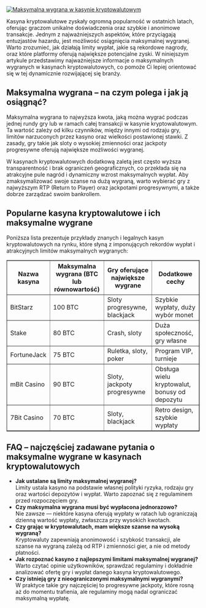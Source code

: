 [![Maksymalna wygrana w kasynie kryptowalutowym](https://123-caf.pages.dev/gitsignup.png)](https://vrmoo.ru/Bt82HjjY)

<p>Kasyna kryptowalutowe zyskały ogromną popularność w ostatnich latach, oferując graczom unikalne doświadczenia oraz szybkie i anonimowe transakcje. Jednym z najważniejszych aspektów, które przyciągają entuzjastów hazardu, jest możliwość osiągnięcia maksymalnej wygranej. Warto zrozumieć, jak działają limity wypłat, jakie są rekordowe nagrody, oraz które platformy oferują największe potencjalne zyski. W niniejszym artykule przedstawimy najważniejsze informacje o maksymalnych wygranych w kasynach kryptowalutowych, co pomoże Ci lepiej orientować się w tej dynamicznie rozwijającej się branży.</p>  <h2>Maksymalna wygrana – na czym polega i jak ją osiągnąć?</h2> <p>Maksymalna wygrana to najwyższa kwota, jaką można wygrać podczas jednej rundy gry lub w ramach całej transakcji w kasynie kryptowalutowym. Ta wartość zależy od kilku czynników, między innymi od rodzaju gry, limitów narzuconych przez kasyno oraz wielkości postawionej stawki. Z zasady, gry takie jak sloty o wysokiej zmienności oraz jackpoty progresywne oferują największe możliwości wygranej.</p> <p>W kasynach kryptowalutowych dodatkową zaletą jest często wyższa transparentność i brak ograniczeń geograficznych, co przekłada się na atrakcyjne pule nagród i dynamiczny wzrost maksymalnych wypłat. Aby zmaksymalizować swoje szanse na dużą wygraną, warto wybierać gry z najwyższym RTP (Return to Player) oraz jackpotami progresywnymi, a także dobrze zarządzać swoim bankrollem.</p>  <h2>Popularne kasyna kryptowalutowe i ich maksymalne wygrane</h2> <p>Poniższa lista prezentuje przykłady znanych i legalnych kasyn kryptowalutowych na rynku, które słyną z imponujących rekordów wypłat i atrakcyjnych limitów maksymalnych wygranych:</p>  <table border="1" cellspacing="0" cellpadding="5">   <thead>     <tr>       <th>Nazwa kasyna</th>       <th>Maksymalna wygrana (BTC lub równowartość)</th>       <th>Gry oferujące największe wygrane</th>       <th>Dodatkowe cechy</th>     </tr>   </thead>   <tbody>     <tr>       <td>BitStarz</td>       <td>100 BTC</td>       <td>Sloty progresywne, blackjack</td>       <td>Szybkie wypłaty, duży wybór monet</td>     </tr>     <tr>       <td>Stake</td>       <td>80 BTC</td>       <td>Crash, sloty</td>       <td>Duża społeczność, gry własne</td>     </tr>     <tr>       <td>FortuneJack</td>       <td>75 BTC</td>       <td>Ruletka, sloty, poker</td>       <td>Program VIP, turnieje</td>     </tr>     <tr>       <td>mBit Casino</td>       <td>90 BTC</td>       <td>Sloty, jackpoty progresywne</td>       <td>Obsługa wielu kryptowalut, bonusy od depozytu</td>     </tr>     <tr>       <td>7Bit Casino</td>       <td>70 BTC</td>       <td>Sloty, blackjack</td>       <td>Retro design, szybkie wypłaty</td>     </tr>   </tbody> </table>  <h2>FAQ – najczęściej zadawane pytania o maksymalne wygrane w kasynach kryptowalutowych</h2> <ul>   <li><strong>Jak ustalane są limity maksymalnej wygranej?</strong><br>Limity ustala kasyno na podstawie własnej polityki ryzyka, rodzaju gry oraz wartości depozytów i wypłat. Warto zapoznać się z regulaminem przed rozpoczęciem gry.</li>   <li><strong>Czy maksymalna wygrana musi być wypłacona jednorazowo?</strong><br>Nie zawsze — niektóre kasyna oferują wypłaty w ratach lub ograniczają dzienną wartość wypłaty, zwłaszcza przy wysokich kwotach.</li>   <li><strong>Czy grając w kryptowalutach, mam większe szanse na wysoką wygraną?</strong><br>Kryptowaluty zapewniają anonimowość i szybkość transakcji, ale szanse na wygraną zależą od RTP i zmienności gier, a nie od metody płatności.</li>   <li><strong>Jak rozpoznać kasyno z najlepszymi limitami maksymalnej wygranej?</strong><br>Warto czytać opinie użytkowników, sprawdzać regulaminy i dokładnie analizować ofertę gry i wypłat danego kasyna kryptowalutowego.</li>   <li><strong>Czy istnieją gry z nieograniczonymi maksymalnymi wygranymi?</strong><br>W praktyce takie gry najczęściej to progresywne jackpoty, które rosną aż do momentu trafienia, ale regulaminy mogą nadal ograniczać maksymalną wypłatę.</li> </ul>